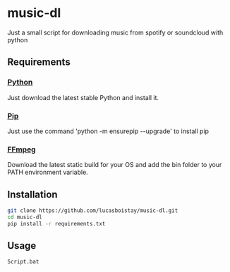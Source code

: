 # music-dl
Just a small script for downloading music from spotify or soundcloud with python

## Requirements

### [Python](https://www.python.org/downloads/)

Just download the latest stable Python and install it.

### [Pip](https://pip.pypa.io/en/stable/installation/)

Just use the command 'python -m ensurepip --upgrade' to install pip

### [FFmpeg](https://ffmpeg.org/download.html)

Download the latest static build for your OS and add the bin folder to your PATH environment variable.

## Installation

```bash
git clone https://github.com/lucasboistay/music-dl.git
cd music-dl
pip install -r requirements.txt
```

## Usage

```bash
Script.bat
```


